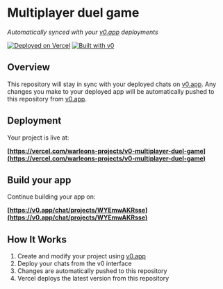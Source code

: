 # Multiplayer duel game

*Automatically synced with your [v0.app](https://v0.app) deployments*

[![Deployed on Vercel](https://img.shields.io/badge/Deployed%20on-Vercel-black?style=for-the-badge&logo=vercel)](https://vercel.com/warleons-projects/v0-multiplayer-duel-game)
[![Built with v0](https://img.shields.io/badge/Built%20with-v0.app-black?style=for-the-badge)](https://v0.app/chat/projects/WYEmwAKRsse)

## Overview

This repository will stay in sync with your deployed chats on [v0.app](https://v0.app).
Any changes you make to your deployed app will be automatically pushed to this repository from [v0.app](https://v0.app).

## Deployment

Your project is live at:

**[https://vercel.com/warleons-projects/v0-multiplayer-duel-game](https://vercel.com/warleons-projects/v0-multiplayer-duel-game)**

## Build your app

Continue building your app on:

**[https://v0.app/chat/projects/WYEmwAKRsse](https://v0.app/chat/projects/WYEmwAKRsse)**

## How It Works

1. Create and modify your project using [v0.app](https://v0.app)
2. Deploy your chats from the v0 interface
3. Changes are automatically pushed to this repository
4. Vercel deploys the latest version from this repository